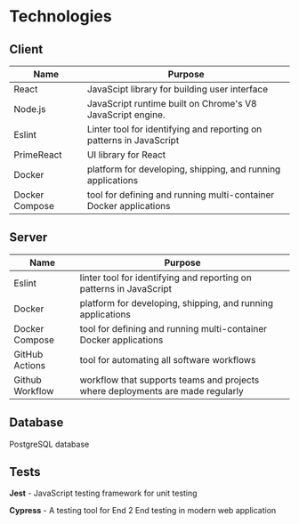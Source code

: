 # Technologies

## Client
|Name|Purpose|
| ----------- | ----------- |
|React|JavaScipt library for building user interface|
|Node.js|JavaScript runtime built on Chrome's V8 JavaScript engine.|
|Eslint|Linter tool for identifying and reporting on patterns in JavaScript|
|PrimeReact|UI library for React|
|Docker|platform for developing, shipping, and running applications|
|Docker Compose|tool for defining and running multi-container Docker applications|

## Server
|Name|Purpose|
| ----------- | ----------- |
|Eslint|linter tool for identifying and reporting on patterns in JavaScript|
|Docker|platform for developing, shipping, and running applications|
|Docker Compose|tool for defining and running multi-container Docker applications|
|GitHub Actions|tool for automating all software workflows|
|Github Workflow|workflow that supports teams and projects where deployments are made regularly|


## Database
PostgreSQL database

## Tests 
**Jest** - JavaScript testing framework for unit testing

**Cypress** - A testing tool for End 2 End testing in modern web application
